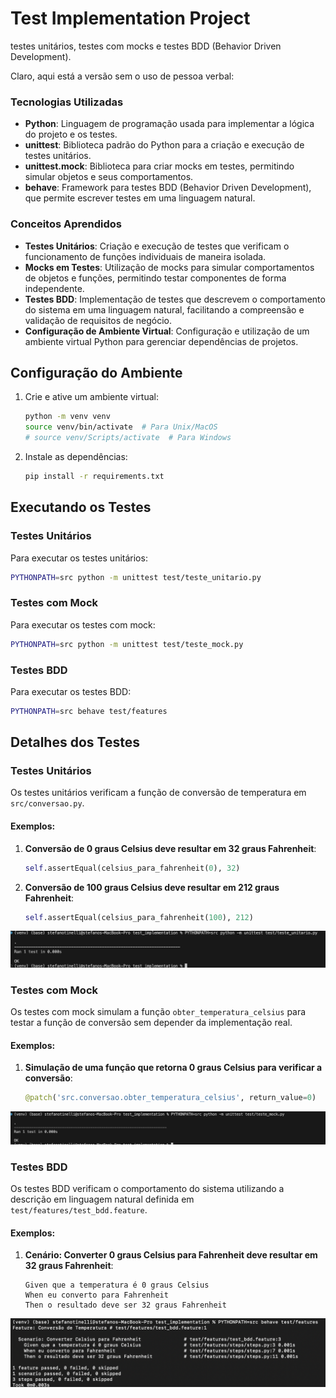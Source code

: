 # Test Implementation Project

testes unitários, testes com mocks e testes BDD (Behavior Driven Development).

Claro, aqui está a versão sem o uso de pessoa verbal:

### Tecnologias Utilizadas

- **Python**: Linguagem de programação usada para implementar a lógica do projeto e os testes.
- **unittest**: Biblioteca padrão do Python para a criação e execução de testes unitários.
- **unittest.mock**: Biblioteca para criar mocks em testes, permitindo simular objetos e seus comportamentos.
- **behave**: Framework para testes BDD (Behavior Driven Development), que permite escrever testes em uma linguagem natural.

### Conceitos Aprendidos

- **Testes Unitários**: Criação e execução de testes que verificam o funcionamento de funções individuais de maneira isolada.
- **Mocks em Testes**: Utilização de mocks para simular comportamentos de objetos e funções, permitindo testar componentes de forma independente.
- **Testes BDD**: Implementação de testes que descrevem o comportamento do sistema em uma linguagem natural, facilitando a compreensão e validação de requisitos de negócio.
- **Configuração de Ambiente Virtual**: Configuração e utilização de um ambiente virtual Python para gerenciar dependências de projetos.

## Configuração do Ambiente


1. Crie e ative um ambiente virtual:
    ```bash
    python -m venv venv
    source venv/bin/activate  # Para Unix/MacOS
    # source venv/Scripts/activate  # Para Windows
    ```

2. Instale as dependências:
    ```bash
    pip install -r requirements.txt
    ```

## Executando os Testes

### Testes Unitários



Para executar os testes unitários:
```bash
PYTHONPATH=src python -m unittest test/teste_unitario.py
```

### Testes com Mock



Para executar os testes com mock:
```bash
PYTHONPATH=src python -m unittest test/teste_mock.py
```

### Testes BDD



Para executar os testes BDD:
```bash
PYTHONPATH=src behave test/features
```

## Detalhes dos Testes

### Testes Unitários

Os testes unitários verificam a função de conversão de temperatura em `src/conversao.py`.

#### Exemplos:

1. **Conversão de 0 graus Celsius deve resultar em 32 graus Fahrenheit**:
    ```python
    self.assertEqual(celsius_para_fahrenheit(0), 32)
    ```

2. **Conversão de 100 graus Celsius deve resultar em 212 graus Fahrenheit**:
    ```python
    self.assertEqual(celsius_para_fahrenheit(100), 212)
    ```

![Testes Unitários](utils/Screenshot%202024-05-22%20at%2010.28.43.png)

### Testes com Mock

Os testes com mock simulam a função `obter_temperatura_celsius` para testar a função de conversão sem depender da implementação real.

#### Exemplos:

1. **Simulação de uma função que retorna 0 graus Celsius para verificar a conversão**:
    ```python
    @patch('src.conversao.obter_temperatura_celsius', return_value=0)
    ```

![Testes com Mock](utils/Screenshot%202024-05-22%20at%2010.29.50.png)
### Testes BDD

Os testes BDD verificam o comportamento do sistema utilizando a descrição em linguagem natural definida em `test/features/test_bdd.feature`.

#### Exemplos:

1. **Cenário: Converter 0 graus Celsius para Fahrenheit deve resultar em 32 graus Fahrenheit**:
    ```gherkin
    Given que a temperatura é 0 graus Celsius
    When eu converto para Fahrenheit
    Then o resultado deve ser 32 graus Fahrenheit
    ```

![Testes BDD](utils/Screenshot%202024-05-22%20at%2010.46.26.png)

